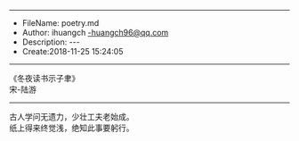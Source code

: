 ___
- FileName: poetry.md
- Author: ihuangch -huangch96@qq.com
- Description: ---
- Create:2018-11-25 15:24:05
___

《冬夜读书示子聿》  
宋-陆游  
___
古人学问无遗力，少壮工夫老始成。  
纸上得来终觉浅，绝知此事要躬行。  

